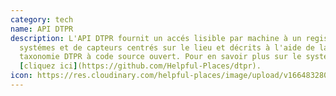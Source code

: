 ```yaml
---
category: tech
name: API DTPR
description: L'API DTPR fournit un accés lisible par machine à un registre de
  systémes et de capteurs centrés sur le lieu et décrits à l'aide de la
  taxonomie DTPR à code source ouvert. Pour en savoir plus sur le systéme,
  [cliquez ici](https://github.com/Helpful-Places/dtpr).
icon: https://res.cloudinary.com/helpful-places/image/upload/v1664832809/dtpr-icons/tech/dtpr_api_krp7kl.svg
---
```

